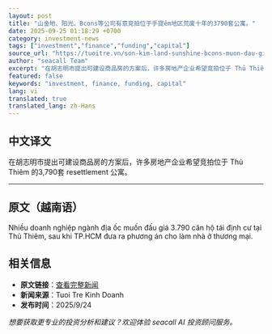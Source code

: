 ```yaml
---
layout: post
title: "山金地、阳光、Bcons等公司有意竞拍位于手提êm地区荒废十年的3790套公寓。"
date: 2025-09-25 01:18:29 +0700
category: investment-news
tags: ["investment","finance","funding","capital"]
source_url: "https://tuoitre.vn/son-kim-land-sunshine-bcons-muon-dau-gia-3-790-can-ho-bo-hoang-10-nam-o-thu-thiem-20250924195509213.htm"
author: "seacall Team"
excerpt: "在胡志明市提出可建设商品房的方案后，许多房地产企业希望竞拍位于 Thủ Thiêm 的3,790套 resettlement 公寓。..."
featured: false
keywords: "investment, finance, funding, capital"
lang: vi
translated: true
translated_lang: zh-Hans
---
```


## 中文译文

在胡志明市提出可建设商品房的方案后，许多房地产企业希望竞拍位于 Thủ Thiêm 的3,790套 resettlement 公寓。

---

## 原文（越南语）

Nhiều doanh nghiệp ngành địa ốc muốn đấu giá 3.790 căn hộ tái định cư tại Thủ Thiêm, sau khi TP.HCM đưa ra phương án cho làm nhà ở thương mại.

## 相关信息

- **原文链接**：[查看完整新闻](https://tuoitre.vn/son-kim-land-sunshine-bcons-muon-dau-gia-3-790-can-ho-bo-hoang-10-nam-o-thu-thiem-20250924195509213.htm)
- **新闻来源**：Tuoi Tre Kinh Doanh
- **发布时间**：2025/9/24

*想要获取更专业的投资分析和建议？欢迎体验 seacall AI 投资顾问服务。*